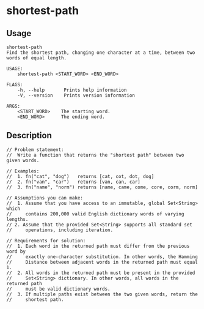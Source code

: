 # shortest-path

## Usage
	shortest-path
	Find the shortest path, changing one character at a time, between two words of equal length.

	USAGE:
		shortest-path <START_WORD> <END_WORD>

	FLAGS:
		-h, --help       Prints help information
		-V, --version    Prints version information

	ARGS:
		<START_WORD>    The starting word.
		<END_WORD>      The ending word.

## Description
	// Problem statement:
	//  Write a function that returns the "shortest path" between two given words.

	// Examples:
	//  1. fn("cat", "dog")   returns [cat, cot, dot, dog]
	//  2. fn("van", "car")   returns [van, can, car]
	//  3. fn("name", "norm") returns [name, came, come, core, corm, norm]

	// Assumptions you can make:
	//  1. Assume that you have access to an immutable, global Set<String> which
	//     contains 200,000 valid English dictionary words of varying lengths.
	// 2. Assume that the provided Set<String> supports all standard set
	//     operations, including iteration.

	// Requirements for solution:
	//  1. Each word in the returned path must differ from the previous word by
	//     exactly one-character substitution. In other words, the Hamming
	//     Distance between adjacent words in the returned path must equal 1.
	//  2. All words in the returned path must be present in the provided
	//     Set<String> dictionary. In other words, all words in the returned path
	//     must be valid dictionary words.
	//  3. If multiple paths exist between the two given words, return the
	//     shortest path.

